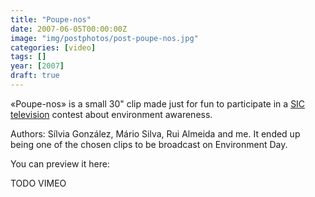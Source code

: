 ```yaml
---
title: "Poupe-nos"
date: 2007-06-05T00:00:00Z
image: "img/postphotos/post-poupe-nos.jpg"
categories: [video]
tags: []
year: [2007]
draft: true
---
```


«Poupe-nos» is a small 30" clip made just for fun to participate in a [SIC television][1] contest about environment awareness.
<!--more-->

Authors: Sílvia González, Mário Silva, Rui Almeida and me. It ended up being one of the chosen clips to be broadcast on Environment Day.

You can preview it here:

TODO VIMEO

[1]: http://www.sic.pt